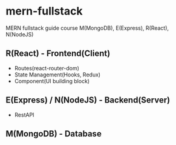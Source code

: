 # mern-fullstack
MERN fullstack guide course
M(MongoDB), E(Express), R(React), N(NodeJS)

## R(React) - Frontend(Client)
- Routes(react-router-dom)
- State Management(Hooks, Redux)
- Component(UI building block)
  
## E(Express) / N(NodeJS) - Backend(Server)
- RestAPI

## M(MongoDB) - Database